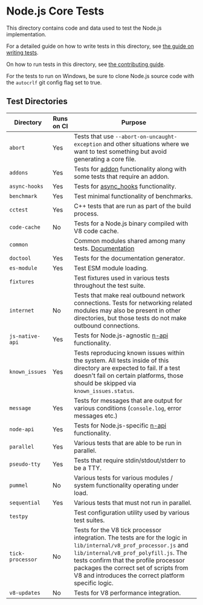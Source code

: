 # Node.js Core Tests

This directory contains code and data used to test the Node.js implementation.

For a detailed guide on how to write tests in this
directory, see [the guide on writing tests](../doc/guides/writing-tests.md).

On how to run tests in this directory, see
[the contributing guide](../doc/guides/contributing/pull-requests.md#step-6-test).

For the tests to run on Windows, be sure to clone Node.js source code with the
`autocrlf` git config flag set to true.

## Test Directories

| Directory        | Runs on CI | Purpose         |
| ---------------- | ---------- | --------------- |
| `abort`          | Yes        | Tests that use `--abort-on-uncaught-exception` and other situations where we want to test something but avoid generating a core file. |
| `addons`         | Yes        | Tests for [addon](https://nodejs.org/api/addons.html) functionality along with some tests that require an addon. |
| `async-hooks`    | Yes       | Tests for [async_hooks](https://nodejs.org/api/async_hooks.html) functionality. |
| `benchmark`      | Yes       | Test minimal functionality of benchmarks. |
| `cctest`         | Yes       | C++ tests that are run as part of the build process. |
| `code-cache`     | No        | Tests for a Node.js binary compiled with V8 code cache. |
| `common`         |           | Common modules shared among many tests. [Documentation](./common/README.md) |
| `doctool`        | Yes       | Tests for the documentation generator. |
| `es-module`      | Yes       | Test ESM module loading. |
| `fixtures`       |                | Test fixtures used in various tests throughout the test suite. |
| `internet`       | No        | Tests that make real outbound network connections. Tests for networking related modules may also be present in other directories, but those tests do not make outbound connections. |
| `js-native-api`  | Yes       | Tests for Node.js-agnostic [n-api](https://nodejs.org/api/n-api.html) functionality. |
| `known_issues`   | Yes       | Tests reproducing known issues within the system. All tests inside of this directory are expected to fail. If a test doesn't fail on certain platforms, those should be skipped via `known_issues.status`. |
| `message`        | Yes       | Tests for messages that are output for various conditions (`console.log`, error messages etc.) |
| `node-api`       | Yes       | Tests for Node.js-specific [n-api](https://nodejs.org/api/n-api.html) functionality. |
| `parallel`       | Yes       | Various tests that are able to be run in parallel. |
| `pseudo-tty`     | Yes       | Tests that require stdin/stdout/stderr to be a TTY. |
| `pummel`         | No        | Various tests for various modules / system functionality operating under load. |
| `sequential`     | Yes       | Various tests that must not run in parallel. |
| `testpy`         |           | Test configuration utility used by various test suites. |
| `tick-processor` | No        | Tests for the V8 tick processor integration. The tests are for the logic in `lib/internal/v8_prof_processor.js` and `lib/internal/v8_prof_polyfill.js`. The tests confirm that the profile processor packages the correct set of scripts from V8 and introduces the correct platform specific logic. |
| `v8-updates`     | No        | Tests for V8 performance integration. |
